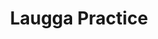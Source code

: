 ---
siteName: Laugga Practice
title: Laugga Practice
description: We are never masters of anything and we are always leaning – it’s the naivety driven by curiosity that propels us forward and make we leap and gain knowledge and skill.
keywords: practice design digital interactive watch phone
favicon: favicon.png
---